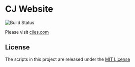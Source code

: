 # CJ Website 
![Build Status](https://github.com/cjies/cjies.com/actions/workflows/build-deploy.yml/badge.svg)

Please visit [cjies.com](https://cjies.com)


## License
The scripts in this project are released under the [MIT License](./LICENSE)
